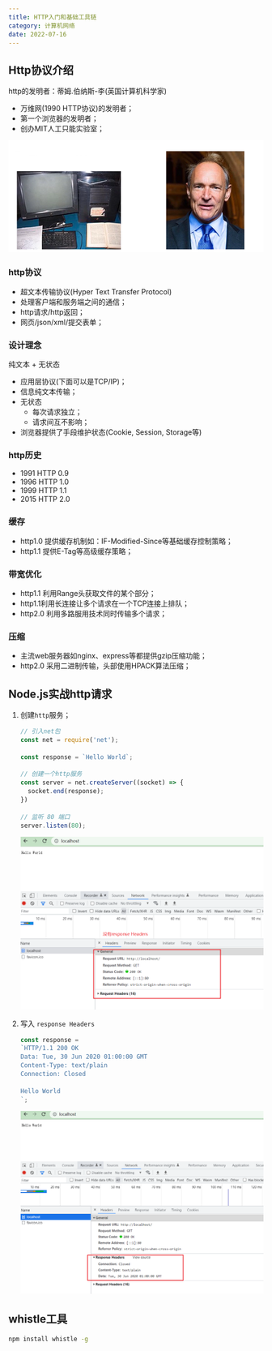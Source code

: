 ```yaml
---
title: HTTP入门和基础工具链
category: 计算机网络
date: 2022-07-16
---
```


## Http协议介绍

http的发明者：蒂姆.伯纳斯-李(英国计算机科学家)

- 万维网(1990 HTTP协议)的发明者；
- 第一个浏览器的发明者；
- 创办MIT人工只能实验室；

![1657977255103](assets/1657977255103.png)

### http协议

- 超文本传输协议(Hyper Text Transfer Protocol)
- 处理客户端和服务端之间的通信；
- http请求/http返回；
- 网页/json/xml/提交表单；

### 设计理念

纯文本 + 无状态

- 应用层协议(下面可以是TCP/IP)；
- 信息纯文本传输；
- 无状态
  - 每次请求独立；
  - 请求间互不影响；
- 浏览器提供了手段维护状态(Cookie, Session, Storage等)

### http历史

- 1991 HTTP 0.9
- 1996 HTTP 1.0
- 1999 HTTP 1.1
- 2015 HTTP 2.0

### 缓存

- http1.0 提供缓存机制如：IF-Modified-Since等基础缓存控制策略；
- http1.1 提供E-Tag等高级缓存策略；

### 带宽优化

- http1.1 利用Range头获取文件的某个部分；
- http1.1利用长连接让多个请求在一个TCP连接上排队；
- http2.0 利用多路服用技术同时传输多个请求；

### 压缩

- 主流web服务器如nginx、express等都提供gzip压缩功能；
- http2.0 采用二进制传输，头部使用HPACK算法压缩；

## Node.js实战http请求

1. 创建`http`服务；

   ```javascript
   // 引入net包
   const net = require('net');
   
   const response = `Hello World`;
   
   // 创建一个http服务
   const server = net.createServer((socket) => {
     socket.end(response);
   })
   
   // 监听 80 端口
   server.listen(80);
   ```

   ![1657986353268](assets/1657986353268.png)

2. 写入 `response Headers`

   ```javascript
   const response =
   `HTTP/1.1 200 OK
   Data: Tue, 30 Jun 2020 01:00:00 GMT
   Content-Type: text/plain
   Connection: Closed
   
   Hello World
   `;
   ```

   ![1657987134717](assets/1657987134717.png)

## whistle工具

```bash
npm install whistle -g
```

